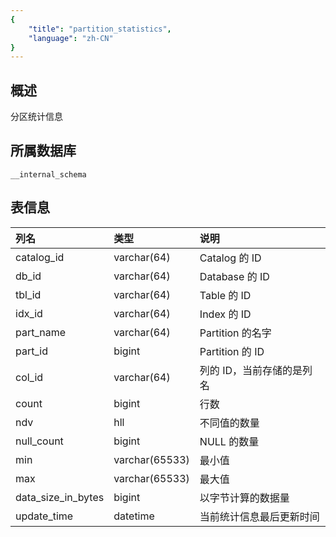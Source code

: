 ```yaml
---
{
    "title": "partition_statistics",
    "language": "zh-CN"
}
---
```


## 概述

分区统计信息

## 所属数据库


`__internal_schema`


## 表信息

| 列名               | 类型           | 说明                      |
| :----------------- | :------------- | :------------------------ |
| catalog_id         | varchar(64)    | Catalog 的 ID             |
| db_id              | varchar(64)    | Database 的 ID            |
| tbl_id             | varchar(64)    | Table 的 ID               |
| idx_id             | varchar(64)    | Index 的 ID               |
| part_name          | varchar(64)    | Partition 的名字          |
| part_id            | bigint         | Partition 的 ID           |
| col_id             | varchar(64)    | 列的 ID，当前存储的是列名 |
| count              | bigint         | 行数                      |
| ndv                | hll            | 不同值的数量              |
| null_count         | bigint         | NULL 的数量               |
| min                | varchar(65533) | 最小值                    |
| max                | varchar(65533) | 最大值                    |
| data_size_in_bytes | bigint         | 以字节计算的数据量        |
| update_time        | datetime       | 当前统计信息最后更新时间  |